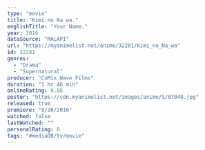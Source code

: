 ```yaml
---
type: "movie"
title: "Kimi no Na wa."
englishTitle: "Your Name."
year: 2016
dataSource: "MALAPI"
url: "https://myanimelist.net/anime/32281/Kimi_no_Na_wa"
id: 32281
genres: 
  - "Drama"
  - "Supernatural"
producer: "CoMix Wave Films"
duration: "1 hr 46 min"
onlineRating: 8.86
poster: "https://cdn.myanimelist.net/images/anime/5/87048.jpg"
released: true
premiere: "8/26/2016"
watched: false
lastWatched: ""
personalRating: 0
tags: "#mediaDB/tv/movie"
---
```

